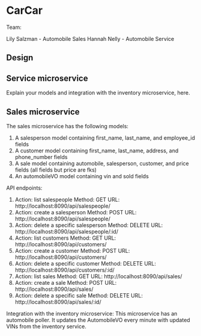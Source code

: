 # CarCar

Team:

Lily Salzman - Automobile Sales
Hannah Nelly - Automobile Service

## Design

## Service microservice

Explain your models and integration with the inventory
microservice, here.

## Sales microservice

The sales microservice has the following models:
1. A salesperson model containing first_name, last_name, and employee_id fields
2. A customer model containing first_name, last_name, address, and phone_number fields
3. A sale model containing automobile, salesperson, customer, and price fields (all fields but price are fks)
4. An automobileVO model containing vin and sold fields

API endpoints:
1. Action: list salespeople
    Method: GET
    URL: http://localhost:8090/api/salespeople/
2. Action: create a salesperson
    Method: POST
    URL: http://localhost:8090/api/salespeople/
3. Action: delete a specific salesperson
    Method: DELETE
    URL: http://localhost:8090/api/salespeople/:id/
4. Action: list customers
    Method: GET
    URL: http://localhost:8090/api/customers/
5. Action: create a customer
    Method: POST
    URL: http://localhost:8090/api/customers/
6. Action: delete a specific customer
    Method: DELETE
    URL: http://localhost:8090/api/customers/:id/
7. Action: list sales
    Method: GET
    URL: http://localhost:8090/api/sales/
2. Action: create a sale
    Method: POST
    URL: http://localhost:8090/api/sales/
3. Action: delete a specific sale
    Method: DELETE
    URL: http://localhost:8090/api/sales/:id/

Integration with the inventory microservice:
    This microservice has an automobile poller. It updates the AutomobileVO every minute with updated VINs from the inventory service.